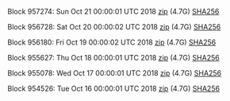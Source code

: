 Block 957274: Sun Oct 21 00:00:01 UTC 2018 [zip](https://dash-bootstrap.ams3.digitaloceanspaces.com/mainnet/2018-10-21/bootstrap.dat.zip) (4.7G) [SHA256](https://dash-bootstrap.ams3.digitaloceanspaces.com/mainnet/2018-10-21/sha256.txt)

Block 956728: Sat Oct 20 00:00:02 UTC 2018 [zip](https://dash-bootstrap.ams3.digitaloceanspaces.com/mainnet/2018-10-20/bootstrap.dat.zip) (4.7G) [SHA256](https://dash-bootstrap.ams3.digitaloceanspaces.com/mainnet/2018-10-20/sha256.txt)

Block 956180: Fri Oct 19 00:00:02 UTC 2018 [zip](https://dash-bootstrap.ams3.digitaloceanspaces.com/mainnet/2018-10-19/bootstrap.dat.zip) (4.7G) [SHA256](https://dash-bootstrap.ams3.digitaloceanspaces.com/mainnet/2018-10-19/sha256.txt)

Block 955627: Thu Oct 18 00:00:01 UTC 2018 [zip](https://dash-bootstrap.ams3.digitaloceanspaces.com/mainnet/2018-10-18/bootstrap.dat.zip) (4.7G) [SHA256](https://dash-bootstrap.ams3.digitaloceanspaces.com/mainnet/2018-10-18/sha256.txt)

Block 955078: Wed Oct 17 00:00:01 UTC 2018 [zip](https://dash-bootstrap.ams3.digitaloceanspaces.com/mainnet/2018-10-17/bootstrap.dat.zip) (4.7G) [SHA256](https://dash-bootstrap.ams3.digitaloceanspaces.com/mainnet/2018-10-17/sha256.txt)

Block 954526: Tue Oct 16 00:00:01 UTC 2018 [zip](https://dash-bootstrap.ams3.digitaloceanspaces.com/mainnet/2018-10-16/bootstrap.dat.zip) (4.7G) [SHA256](https://dash-bootstrap.ams3.digitaloceanspaces.com/mainnet/2018-10-16/sha256.txt)

